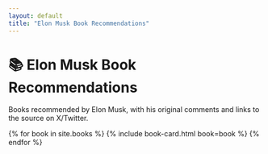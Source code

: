 ```yaml
---
layout: default
title: "Elon Musk Book Recommendations"
---
```


<h1>📚 Elon Musk Book Recommendations</h1>

<p>Books recommended by Elon Musk, with his original comments and links to the source on X/Twitter.</p>

<link rel="stylesheet" href="/assets/style.css">

<div class="book-grid">
{% for book in site.books %}
  {% include book-card.html book=book %}
{% endfor %}
</div>

